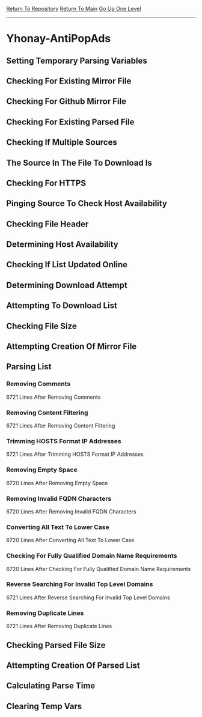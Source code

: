 [Return To Repository](https://github.com/deathbybandaid/piholeparser/)
[Return To Main](https://github.com/deathbybandaid/piholeparser/blob/master/RecentRunLogs/Mainlog.md)
[Go Up One Level](https://github.com/deathbybandaid/piholeparser/blob/master/RecentRunLogs/TopLevelScripts/30-Processing-External-Blacklists.md)
____________________________________
# Yhonay-AntiPopAds
## Setting Temporary Parsing Variables
## Checking For Existing Mirror File
## Checking For Github Mirror File
## Checking For Existing Parsed File
## Checking If Multiple Sources
## The Source In The File To Download Is
## Checking For HTTPS
## Pinging Source To Check Host Availability
## Checking File Header
## Determining Host Availability
## Checking If List Updated Online
## Determining Download Attempt
## Attempting To Download List
## Checking File Size
## Attempting Creation Of Mirror File
## Parsing List
### Removing Comments
6721 Lines After Removing Comments
### Removing Content Filtering
6721 Lines After Removing Content Filtering
### Trimming HOSTS Format IP Addresses
6721 Lines After Trimming HOSTS Format IP Addresses
### Removing Empty Space
6720 Lines After Removing Empty Space
### Removing Invalid FQDN Characters
6720 Lines After Removing Invalid FQDN Characters
### Converting All Text To Lower Case
6720 Lines After Converting All Text To Lower Case
### Checking For Fully Qualified Domain Name Requirements
6720 Lines After Checking For Fully Qualified Domain Name Requirements
### Reverse Searching For Invalid Top Level Domains
6721 Lines After Reverse Searching For Invalid Top Level Domains
### Removing Duplicate Lines
6721 Lines After Removing Duplicate Lines
## Checking Parsed File Size
## Attempting Creation Of Parsed List
## Calculating Parse Time
## Clearing Temp Vars
